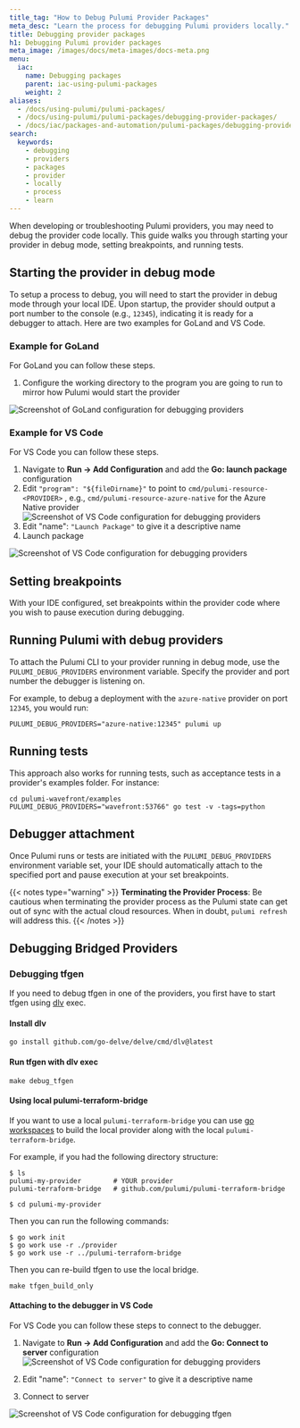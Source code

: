 ```yaml
---
title_tag: "How to Debug Pulumi Provider Packages"
meta_desc: "Learn the process for debugging Pulumi providers locally."
title: Debugging provider packages
h1: Debugging Pulumi provider packages
meta_image: /images/docs/meta-images/docs-meta.png
menu:
  iac:
    name: Debugging packages
    parent: iac-using-pulumi-packages
    weight: 2
aliases:
  - /docs/using-pulumi/pulumi-packages/
  - /docs/using-pulumi/pulumi-packages/debugging-provider-packages/
  - /docs/iac/packages-and-automation/pulumi-packages/debugging-provider-packages/
search:
  keywords:
    - debugging
    - providers
    - packages
    - provider
    - locally
    - process
    - learn
---
```


When developing or troubleshooting Pulumi providers, you may need to debug the provider code locally. This guide walks you through starting your provider in debug mode, setting breakpoints, and running tests.

## Starting the provider in debug mode

To setup a process to debug, you will need to start the provider in debug mode through your local IDE. Upon startup, the provider should output a port number to the console (e.g., `12345`), indicating it is ready for a debugger to attach. Here are two examples for GoLand and VS Code.

### Example for GoLand

For GoLand you can follow these steps.

1. Configure the working directory to the program you are going to run to mirror how Pulumi would start the provider

![Screenshot of GoLand configuration for debugging providers](/docs/iac/using-pulumi/pulumi-packages/img/goland-debug-config.png)

### Example for VS Code

For VS Code you can follow these steps.

1. Navigate to **Run -> Add Configuration** and add the **Go: launch package** configuration
2. Edit `"program": "${fileDirname}"` to point to `cmd/pulumi-resource-<PROVIDER>` , e.g., `cmd/pulumi-resource-azure-native` for the Azure Native provider
![Screenshot of VS Code configuration for debugging providers](/docs/iac/using-pulumi/pulumi-packages/img/vscode-launch-config.png)
3. Edit "name": `"Launch Package"` to give it a descriptive name
4. Launch package

![Screenshot of VS Code configuration for debugging providers](/docs/iac/using-pulumi/pulumi-packages/img/vscode-debug-config.png)

## Setting breakpoints

With your IDE configured, set breakpoints within the provider code where you wish to pause execution during debugging.

## Running Pulumi with debug providers

To attach the Pulumi CLI to your provider running in debug mode, use the `PULUMI_DEBUG_PROVIDERS` environment variable. Specify the provider and port number the debugger is listening on.

For example, to debug a deployment with the `azure-native` provider on port `12345`, you would run:

```shell
PULUMI_DEBUG_PROVIDERS="azure-native:12345" pulumi up
```

## Running tests

This approach also works for running tests, such as acceptance tests in a provider's examples folder. For instance:

```shell
cd pulumi-wavefront/examples
PULUMI_DEBUG_PROVIDERS="wavefront:53766" go test -v -tags=python
```

## Debugger attachment

Once Pulumi runs or tests are initiated with the `PULUMI_DEBUG_PROVIDERS` environment variable set, your IDE should automatically attach to the specified port and pause execution at your set breakpoints.

{{< notes type="warning" >}}
**Terminating the Provider Process**: Be cautious when terminating the provider process as the Pulumi state can get out of sync with the actual cloud resources. When in doubt, `pulumi refresh` will address this.
{{< /notes >}}

## Debugging Bridged Providers

### Debugging tfgen

If you need to debug tfgen in one of the providers, you first have to start
tfgen using [dlv](https://github.com/go-delve/delve) exec.

#### Install dlv

```shell
go install github.com/go-delve/delve/cmd/dlv@latest
```

#### Run tfgen with dlv exec

```shell
make debug_tfgen
```

#### Using local pulumi-terraform-bridge

If you want to use a local `pulumi-terraform-bridge` you can use [go
workspaces](https://go.dev/doc/tutorial/workspaces) to build the local provider
along with the local `pulumi-terraform-bridge`.

For example, if you had the following directory structure:

```shell
$ ls
pulumi-my-provider        # YOUR provider
pulumi-terraform-bridge   # github.com/pulumi/pulumi-terraform-bridge

$ cd pulumi-my-provider
```

Then you can run the following commands:

```shell
$ go work init
$ go work use -r ./provider
$ go work use -r ../pulumi-terraform-bridge
```

Then you can re-build tfgen to use the local bridge.

```shell
make tfgen_build_only
```

#### Attaching to the debugger in VS Code

For VS Code you can follow these steps to connect to the debugger.

1. Navigate to **Run -> Add Configuration** and add the **Go: Connect to server** configuration
![Screenshot of VS Code configuration for debugging providers](/docs/iac/using-pulumi/pulumi-packages/img/vscode-launch-config-connect-to-server.png)

2. Edit "name": `"Connect to server"` to give it a descriptive name
3. Connect to server

![Screenshot of VS Code configuration for debugging tfgen](/docs/iac/using-pulumi/pulumi-packages/img/vscode-debug-config-connect-to-server.png)
